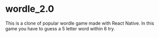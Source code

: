# wordle_2.0

This is a clone of popular wordle game made with React Native.
In this game you have to guess a 5 letter word within 6 try.


